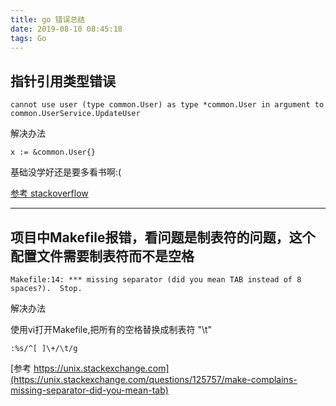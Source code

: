 ```yaml
---
title: go 错误总结
date: 2019-08-10 08:45:18
tags: Go
---
```



## 指针引用类型错误

```
cannot use user (type common.User) as type *common.User in argument to common.UserService.UpdateUser
```

解决办法
```
x := &common.User{}
```
基础没学好还是要多看书啊:(

[参考 stackoverflow](https://stackoverflow.com/questions/43900806/cannot-use-as-type-in-assignment-in-go)

---
## 项目中Makefile报错，看问题是制表符的问题，这个配置文件需要制表符而不是空格

```
Makefile:14: *** missing separator (did you mean TAB instead of 8 spaces?).  Stop.
```
解决办法

使用vi打开Makefile,把所有的空格替换成制表符 "\t"

```
:%s/^[ ]\+/\t/g
```
[参考 https://unix.stackexchange.com](https://unix.stackexchange.com/questions/125757/make-complains-missing-separator-did-you-mean-tab)

